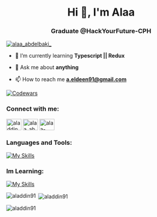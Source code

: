 <h1 align="center">Hi 👋, I'm Alaa</h1>
<h3 align="center">Graduate @HackYourFuture-CPH</h3>

<p align="left"> <a href="https://twitter.com/alaa_abdelbaki_" target="blank"><img src="https://img.shields.io/twitter/follow/alaa_abdelbaki_?logo=twitter&style=for-the-badge" alt="alaa_abdelbaki_" /></a> </p>

- 🌱 I’m currently learning **Typescript || Redux**


- 💬 Ask me about **anything**

- 📫 How to reach me **a.eldeen91@gmail.com**

[![Codewars](https://www.codewars.com/users/aladdin91/badges/large)](https://www.codewars.com/users/aladdin91)

<h3 align="left">Connect with me:</h3>
<p align="left">
<a href="https://codepen.io/aladdin91" target="blank"><img align="center" src="https://raw.githubusercontent.com/rahuldkjain/github-profile-readme-generator/master/src/images/icons/Social/codepen.svg" alt="aladdin91" height="30" width="40" /></a>
<a href="https://twitter.com/alaa_abdelbaki_" target="blank"><img align="center" src="https://raw.githubusercontent.com/rahuldkjain/github-profile-readme-generator/master/src/images/icons/Social/twitter.svg" alt="alaa_abdelbaki_" height="30" width="40" /></a>
<a href="https://linkedin.com/in/alaa-abdelbaki" target="blank"><img align="center" src="https://raw.githubusercontent.com/rahuldkjain/github-profile-readme-generator/master/src/images/icons/Social/linked-in-alt.svg" alt="alaa-abdelbaki" height="30" width="40" /></a>
</p>

<h3 align="left">Languages and Tools:</h3>

[![My Skills](https://skillicons.dev/icons?i=html,css,js,bootstrap,express,git,github,mysql,nodejs,postman,mongodb,react,tailwind,vscode&perline=4)](https://skillicons.dev)




<h3 align="left">Im Learning:</h3>

[![My Skills](https://skillicons.dev/icons?i=ts,redux)](https://skillicons.dev)

<p><img align="left" src="https://github-readme-stats.vercel.app/api/top-langs?username=aladdin91&show_icons=true&locale=en&layout=compact" alt="aladdin91" /></p>

<p>&nbsp;<img align="center" src="https://github-readme-stats.vercel.app/api?username=aladdin91&show_icons=true&locale=en" alt="aladdin91" /></p>

<p><img align="center" src="https://github-readme-streak-stats.herokuapp.com/?user=aladdin91&" alt="aladdin91" /></p>
